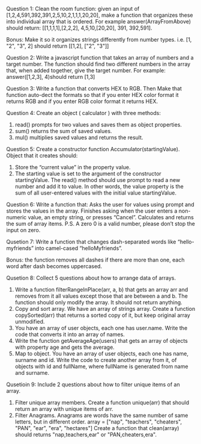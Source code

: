 Question 1:
Clean the room function: 
given an input of [1,2,4,591,392,391,2,5,10,2,1,1,1,20,20], make a function that organizes these into individual array that is ordered. 
For example answer(ArrayFromAbove) should return: [[1,1,1,1],[2,2,2], 4,5,10,[20,20], 391, 392,591].

Bonus: Make it so it organizes strings differently from number types. i.e. [1, "2", "3", 2] should return [[1,2], ["2", "3"]]

Question 2: 
Write a javascript function that takes an array of numbers and a target number. The function should find two different numbers in the array that, when added together, give the target number. For example: answer([1,2,3], 4)should return [1,3]

Question 3: Write a function that converts HEX to RGB. Then Make that function auto-dect the formats so that if you enter HEX color format it returns RGB and if you enter RGB color format it returns HEX.

Question 4: Create an object ( calculator ) with three methods:
1. read() prompts for two values and saves them as object properties.
2. sum() returns the sum of saved values.
3. mul() multiplies saved values and returns the result.

Question 5: Create a constructor function Accumulator(startingValue). 
Object that it creates should: 
1. Store the “current value” in the property value. 
2. The starting value is set to the argument of the constructor startingValue. 
The read() method should use prompt to read a new number and add it to value. 
In other words, the value property is the sum of all user-entered values with the initial value startingValue.

Question 6: Write a function that: Asks the user for values using prompt and stores the values in the array.
Finishes asking when the user enters a non-numeric value, an empty string, or presses “Cancel”.
Calculates and returns the sum of array items.
P.S. A zero 0 is a valid number, please don’t stop the input on zero.

Qusetion 7: Write a function that changes dash-separated words like “hello-myfriends” into camel-cased “helloMyfriends”. 

Bonus: the function removes all dashes if there are more than one, each word after dash becomes uppercased.

Qusetion 8: Collect 5 questions about how to arrange data of arrays.
1. Write a function filterRangeInPlace(arr, a, b) that gets an array arr 
and removes from it all values except those that are between a and b.
The function should only modify the array. It should not return anything.
2. Copy and sort array. We have an array of strings array. 
Create a function copySorted(arr) that returns a sorted copy of it, 
but keep original array unmodified.
3. You have an array of user objects, each one has user.name. 
Write the code that converts it into an array of names.
4. Write the function getAverageAge(users) that gets an array of objects
with property age and gets the average.
5. Map to object. You have an array of user objects, each one has name, surname and id.
Write the code to create another array from it, of objects with id and fullName, 
where fullName is generated from name and surname.

Qusetioin 9: Include 2 questions about how to filter unique items of an array.
1. Filter unique array members.
Create a function unique(arr) that should return an array with unique items of arr.
2. Filter Anagrams. Anagrams are words have the same number of same letters, but in different order.
array = ["nap", "teachers", "cheaters", "PAN", "ear", "era", "hectares"]
Create a function that clean(array) should returns "nap,teachers,ear" or "PAN,cheaters,era".
